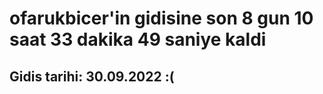 # ofarukbicer'in gidisine son 8 gun 10 saat 33 dakika 49 saniye kaldi

## Gidis tarihi: 30.09.2022 :(